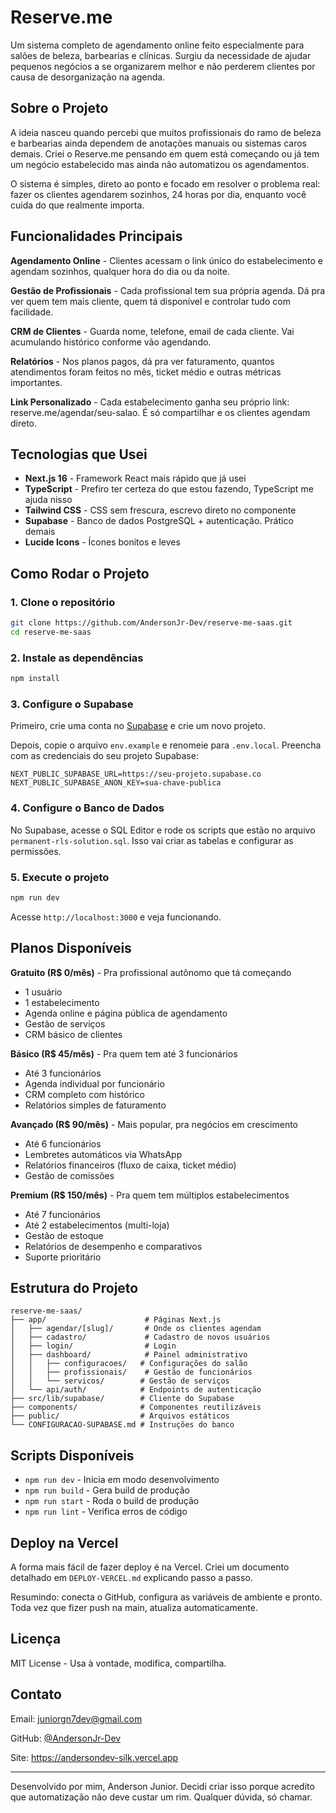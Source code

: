 # Reserve.me

Um sistema completo de agendamento online feito especialmente para salões de beleza, barbearias e clínicas. Surgiu da necessidade de ajudar pequenos negócios a se organizarem melhor e não perderem clientes por causa de desorganização na agenda.

## Sobre o Projeto

A ideia nasceu quando percebi que muitos profissionais do ramo de beleza e barbearias ainda dependem de anotações manuais ou sistemas caros demais. Criei o Reserve.me pensando em quem está começando ou já tem um negócio estabelecido mas ainda não automatizou os agendamentos.

O sistema é simples, direto ao ponto e focado em resolver o problema real: fazer os clientes agendarem sozinhos, 24 horas por dia, enquanto você cuida do que realmente importa.

## Funcionalidades Principais

**Agendamento Online** - Clientes acessam o link único do estabelecimento e agendam sozinhos, qualquer hora do dia ou da noite.

**Gestão de Profissionais** - Cada profissional tem sua própria agenda. Dá pra ver quem tem mais cliente, quem tá disponível e controlar tudo com facilidade.

**CRM de Clientes** - Guarda nome, telefone, email de cada cliente. Vai acumulando histórico conforme vão agendando.

**Relatórios** - Nos planos pagos, dá pra ver faturamento, quantos atendimentos foram feitos no mês, ticket médio e outras métricas importantes.

**Link Personalizado** - Cada estabelecimento ganha seu próprio link: reserve.me/agendar/seu-salao. É só compartilhar e os clientes agendam direto.

## Tecnologias que Usei

- **Next.js 16** - Framework React mais rápido que já usei
- **TypeScript** - Prefiro ter certeza do que estou fazendo, TypeScript me ajuda nisso
- **Tailwind CSS** - CSS sem frescura, escrevo direto no componente
- **Supabase** - Banco de dados PostgreSQL + autenticação. Prático demais
- **Lucide Icons** - Ícones bonitos e leves

## Como Rodar o Projeto

### 1. Clone o repositório
```bash
git clone https://github.com/AndersonJr-Dev/reserve-me-saas.git
cd reserve-me-saas
```

### 2. Instale as dependências
```bash
npm install
```

### 3. Configure o Supabase

Primeiro, crie uma conta no [Supabase](https://supabase.com) e crie um novo projeto.

Depois, copie o arquivo `env.example` e renomeie para `.env.local`. Preencha com as credenciais do seu projeto Supabase:

```env
NEXT_PUBLIC_SUPABASE_URL=https://seu-projeto.supabase.co
NEXT_PUBLIC_SUPABASE_ANON_KEY=sua-chave-publica
```

### 4. Configure o Banco de Dados

No Supabase, acesse o SQL Editor e rode os scripts que estão no arquivo `permanent-rls-solution.sql`. Isso vai criar as tabelas e configurar as permissões.

### 5. Execute o projeto
```bash
npm run dev
```

Acesse `http://localhost:3000` e veja funcionando.

## Planos Disponíveis

**Gratuito (R$ 0/mês)** - Pra profissional autônomo que tá começando
- 1 usuário
- 1 estabelecimento  
- Agenda online e página pública de agendamento
- Gestão de serviços
- CRM básico de clientes

**Básico (R$ 45/mês)** - Pra quem tem até 3 funcionários
- Até 3 funcionários
- Agenda individual por funcionário
- CRM completo com histórico
- Relatórios simples de faturamento

**Avançado (R$ 90/mês)** - Mais popular, pra negócios em crescimento
- Até 6 funcionários
- Lembretes automáticos via WhatsApp
- Relatórios financeiros (fluxo de caixa, ticket médio)
- Gestão de comissões

**Premium (R$ 150/mês)** - Pra quem tem múltiplos estabelecimentos
- Até 7 funcionários
- Até 2 estabelecimentos (multi-loja)
- Gestão de estoque
- Relatórios de desempenho e comparativos
- Suporte prioritário

## Estrutura do Projeto

```
reserve-me-saas/
├── app/                      # Páginas Next.js
│   ├── agendar/[slug]/       # Onde os clientes agendam
│   ├── cadastro/             # Cadastro de novos usuários
│   ├── login/                # Login
│   ├── dashboard/            # Painel administrativo
│   │   ├── configuracoes/   # Configurações do salão
│   │   ├── profissionais/    # Gestão de funcionários
│   │   └── servicos/        # Gestão de serviços
│   └── api/auth/            # Endpoints de autenticação
├── src/lib/supabase/        # Cliente do Supabase
├── components/              # Componentes reutilizáveis
├── public/                  # Arquivos estáticos
└── CONFIGURACAO-SUPABASE.md # Instruções do banco
```

## Scripts Disponíveis

- `npm run dev` - Inicia em modo desenvolvimento
- `npm run build` - Gera build de produção
- `npm run start` - Roda o build de produção
- `npm run lint` - Verifica erros de código

## Deploy na Vercel

A forma mais fácil de fazer deploy é na Vercel. Criei um documento detalhado em `DEPLOY-VERCEL.md` explicando passo a passo.

Resumindo: conecta o GitHub, configura as variáveis de ambiente e pronto. Toda vez que fizer push na main, atualiza automaticamente.

## Licença

MIT License - Usa à vontade, modifica, compartilha.

## Contato

Email: juniorgn7dev@gmail.com

GitHub: [@AndersonJr-Dev](https://github.com/AndersonJr-Dev)

Site: https://andersondev-silk.vercel.app

---

Desenvolvido por mim, Anderson Junior. Decidi criar isso porque acredito que automatização não deve custar um rim. Qualquer dúvida, só chamar.
